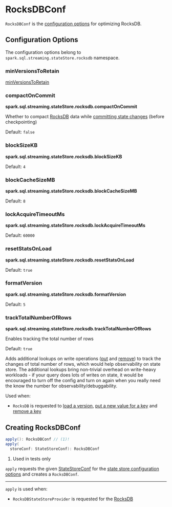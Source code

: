 # RocksDBConf

`RocksDBConf` is the [configuration options](#configuration-options) for optimizing RocksDB.

## Configuration Options

The configuration options belong to `spark.sql.streaming.stateStore.rocksdb` namespace.

### <span id="minVersionsToRetain"> minVersionsToRetain

[minVersionsToRetain](StateStoreConf.md#minVersionsToRetain)

### <span id="compactOnCommit"><span id="COMPACT_ON_COMMIT_CONF"> compactOnCommit

**spark.sql.streaming.stateStore.rocksdb.compactOnCommit**

Whether to compact [RocksDB](RocksDB.md) data while [committing state changes](RocksDB.md#commit) (before checkpointing)

Default: `false`

### <span id="blockSizeKB"><span id="BLOCK_SIZE_KB_CONF"> blockSizeKB

**spark.sql.streaming.stateStore.rocksdb.blockSizeKB**

Default: `4`

### <span id="blockCacheSizeMB"><span id="BLOCK_CACHE_SIZE_MB_CONF"> blockCacheSizeMB

**spark.sql.streaming.stateStore.rocksdb.blockCacheSizeMB**

Default: `8`

### <span id="lockAcquireTimeoutMs"><span id="LOCK_ACQUIRE_TIMEOUT_MS_CONF"> lockAcquireTimeoutMs

**spark.sql.streaming.stateStore.rocksdb.lockAcquireTimeoutMs**

Default: `60000`

### <span id="resetStatsOnLoad"><span id="RESET_STATS_ON_LOAD"> resetStatsOnLoad

**spark.sql.streaming.stateStore.rocksdb.resetStatsOnLoad**

Default: `true`

### <span id="formatVersion"><span id="FORMAT_VERSION"> formatVersion

**spark.sql.streaming.stateStore.rocksdb.formatVersion**

Default: `5`

### <span id="trackTotalNumberOfRows"><span id="TRACK_TOTAL_NUMBER_OF_ROWS"> trackTotalNumberOfRows

**spark.sql.streaming.stateStore.rocksdb.trackTotalNumberOfRows**

Enables tracking the total number of rows

Default: `true`

Adds additional lookups on write operations ([put](RocksDB.md#put) and [remove](RocksDB.md#remove)) to track the changes of total number of rows, which would help observability on state store.
The additional lookups bring non-trivial overhead on write-heavy workloads - if your query does lots of writes on state, it would be encouraged to turn off the config and turn on again when you really need the know the number for observability/debuggability.

Used when:

* `RocksDB` is requested to [load a version](RocksDB.md#load), [put a new value for a key](RocksDB.md#put) and [remove a key](RocksDB.md#remove)

## <span id="apply"> Creating RocksDBConf

```scala
apply(): RocksDBConf // (1)!
apply(
  storeConf: StateStoreConf): RocksDBConf
```

1. Used in tests only

`apply` requests the given [StateStoreConf](StateStoreConf.md) for the [state store configuration options](StateStoreConf.md#confs) and creates a `RocksDBConf`.

---

`apply` is used when:

* `RocksDBStateStoreProvider` is requested for the [RocksDB](RocksDBStateStoreProvider.md#rocksDB)
